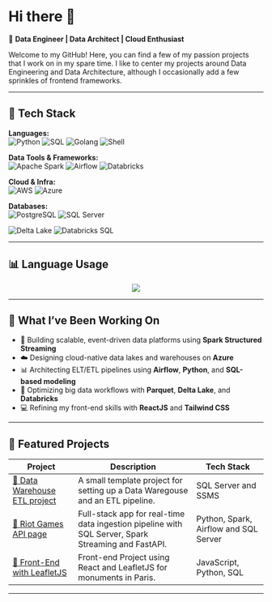 

# Hi there 👋 

🎯 **Data Engineer | Data Architect | Cloud Enthusiast**

Welcome to my GitHub! Here, you can find a few of my passion projects that I work on in my spare time. I like to center my projects around Data Engineering and Data Architecture, although I occasionally add a few sprinkles of frontend frameworks.

---

## 🧰 Tech Stack

**Languages:**  
![Python](https://img.shields.io/badge/-Python-3776AB?logo=python&logoColor=white&style=flat) 
![SQL](https://img.shields.io/badge/-SQL-336791?logo=postgresql&logoColor=white&style=flat)
![Golang](https://img.shields.io/badge/-Go-00ADD8?logo=go&logoColor=white&style=flat)
![Shell](https://img.shields.io/badge/-Shell-4EAA25?logo=gnu-bash&logoColor=white&style=flat)

**Data Tools & Frameworks:**  
![Apache Spark](https://img.shields.io/badge/-Apache%20Spark-E25A1C?logo=apachespark&logoColor=white&style=flat)
![Airflow](https://img.shields.io/badge/-Airflow-017CEE?logo=apacheairflow&logoColor=white&style=flat)
![Databricks](https://img.shields.io/badge/-Databricks-FE2C2C?logo=databricks&logoColor=white&style=flat)

**Cloud & Infra:**  
![AWS](https://img.shields.io/badge/-AWS-232F3E?logo=amazonaws&logoColor=white&style=flat)
![Azure](https://img.shields.io/badge/-Azure-0078D4?logo=microsoftazure&logoColor=white&style=flat)

**Databases:**   
![PostgreSQL](https://img.shields.io/badge/-PostgreSQL-336791?logo=postgresql&logoColor=white&style=flat)
![SQL Server](https://img.shields.io/badge/-SQL%20Server-CC2927?logo=microsoftsqlserver&logoColor=white&style=flat)

![Delta Lake](https://img.shields.io/badge/-Delta%20Lake-1E90FF?logo=data&logoColor=white&style=flat)
![Databricks SQL](https://img.shields.io/badge/-Databricks%20SQL-FE2C2C?logo=databricks&logoColor=white&style=flat)

---

## 📊 Language Usage

<p align="center">
  <img src="https://github-readme-stats.vercel.app/api/top-langs/?username=NikolaZizic&layout=compact&theme=default" />
</p>

---

## 🧠 What I’ve Been Working On

- 🔧 Building scalable, event-driven data platforms using **Spark Structured Streaming**
- ☁️ Designing cloud-native data lakes and warehouses on **Azure**
- 📊 Architecting ELT/ETL pipelines using **Airflow**, **Python**, and **SQL-based modeling**
- 📁 Optimizing big data workflows with **Parquet**, **Delta Lake**, and **Databricks**
- 💻 Refining my front-end skills with **ReactJS** and **Tailwind CSS**
---

## 📂 Featured Projects

| Project | Description | Tech Stack |
|--------|-------------|------------|
| [🔗 Data Warehouse ETL project](https://github.com/NikolaZizic/datawarehouse_etl_project) | A small template project for setting up a Data Waregouse and an ETL pipeline. | SQL Server and SSMS |
| [🔗 Riot Games API page](https://github.com/NikolaZizic/fullstack-riotgames-dashboard) | Full-stack app for real-time data ingestion pipeline with SQL Server, Spark Streaming and FastAPI. | Python, Spark, Airflow and SQL Server |
| [🔗 Front-End with LeafletJS](https://github.com/NikolaZizic/react-leaflet-project) | Front-end Project using React and LeafletJS for monuments in Paris. | JavaScript, Python, SQL |

---



